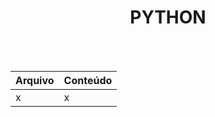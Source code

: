 <div align="center">
<h1>PYTHON</h1><br><br> </div>

Arquivo | Conteúdo
--------|-----------
x | x <br>
